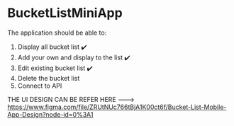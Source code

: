 # BucketListMiniApp

The application should be able to:

1. Display all bucket list ✔️
2. Add your own and display to the list ✔️
3. Edit existing bucket list ✔️
4. Delete the bucket list
5. Connect to API 

THE UI DESIGN CAN BE REFER HERE ---> https://www.figma.com/file/ZRUtNUc766tBjA1K00ct6f/Bucket-List-Mobile-App-Design?node-id=0%3A1
